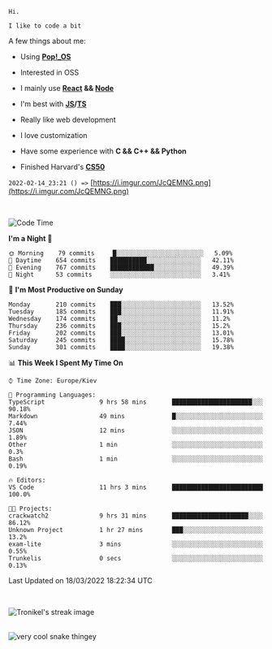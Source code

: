 ```
Hi.

I like to code a bit
```

A few things about me:

-   Using **[Pop!\_OS](https://pop.system76.com/)**

-   Interested in OSS

-   I mainly use **[React](https://reactjs.org/) && [Node](https://nodejs.org/en/)**

-   I'm best with **[JS](https://www.javascript.com/)/[TS](https://www.typescriptlang.org/)**

-   Really like web development

-   I love customization

-   Have some experience with **C && C++ && Python**

-   Finished Harvard's **[CS50](https://cs50.harvard.edu)**

`2022-02-14_23:21 () =>` [https://i.imgur.com/JcQEMNG.png](https://i.imgur.com/JcQEMNG.png)

<br>

<!--START_SECTION:waka-->
![Code Time](http://img.shields.io/badge/Code%20Time-432%20hrs%2015%20mins-blue)

**I'm a Night 🦉** 

```text
🌞 Morning    79 commits     █░░░░░░░░░░░░░░░░░░░░░░░░   5.09% 
🌆 Daytime    654 commits    ██████████░░░░░░░░░░░░░░░   42.11% 
🌃 Evening    767 commits    ████████████░░░░░░░░░░░░░   49.39% 
🌙 Night      53 commits     ░░░░░░░░░░░░░░░░░░░░░░░░░   3.41%

```
📅 **I'm Most Productive on Sunday** 

```text
Monday       210 commits    ███░░░░░░░░░░░░░░░░░░░░░░   13.52% 
Tuesday      185 commits    ███░░░░░░░░░░░░░░░░░░░░░░   11.91% 
Wednesday    174 commits    ██░░░░░░░░░░░░░░░░░░░░░░░   11.2% 
Thursday     236 commits    ███░░░░░░░░░░░░░░░░░░░░░░   15.2% 
Friday       202 commits    ███░░░░░░░░░░░░░░░░░░░░░░   13.01% 
Saturday     245 commits    ████░░░░░░░░░░░░░░░░░░░░░   15.78% 
Sunday       301 commits    ████░░░░░░░░░░░░░░░░░░░░░   19.38%

```


📊 **This Week I Spent My Time On** 

```text
⌚︎ Time Zone: Europe/Kiev

💬 Programming Languages: 
TypeScript               9 hrs 58 mins       ██████████████████████░░░   90.18% 
Markdown                 49 mins             █░░░░░░░░░░░░░░░░░░░░░░░░   7.44% 
JSON                     12 mins             ░░░░░░░░░░░░░░░░░░░░░░░░░   1.89% 
Other                    1 min               ░░░░░░░░░░░░░░░░░░░░░░░░░   0.3% 
Bash                     1 min               ░░░░░░░░░░░░░░░░░░░░░░░░░   0.19%

🔥 Editors: 
VS Code                  11 hrs 3 mins       █████████████████████████   100.0%

🐱‍💻 Projects: 
crackwatch2              9 hrs 31 mins       █████████████████████░░░░   86.12% 
Unknown Project          1 hr 27 mins        ███░░░░░░░░░░░░░░░░░░░░░░   13.2% 
exam-lite                3 mins              ░░░░░░░░░░░░░░░░░░░░░░░░░   0.55% 
Trunkelis                0 secs              ░░░░░░░░░░░░░░░░░░░░░░░░░   0.13%

```


 Last Updated on 18/03/2022 18:22:34 UTC
<!--END_SECTION:waka-->

<br>

<p><img align="center" src="https://github-readme-streak-stats.herokuapp.com/?user=Trunkelis&theme=dark" alt="Tronikel's streak image" /></p>

<br>

<img title="" src="https://raw.githubusercontent.com/Trunkelis/Trunkelis/output/github-contribution-grid-snake.svg" alt="very cool snake thingey" data-align="left">
